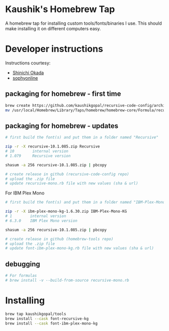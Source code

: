 # Kaushik's Homebrew Tap

A homebrew tap for installing custom tools/fonts/binaries I use. This should make installing it on different computers easy.

# Developer instructions

Instructions courtesy:

* [Shinichi Okada](https://betterprogramming.pub/a-step-by-step-guide-to-create-homebrew-taps-from-github-repos-f33d3755ba74)
* [sophyonline](http://sophyonline.com/blog/index.php/2018/03/19/create-a-local-formula-for-homebrew-tap-it/)

## packaging for homebrew - first time

```sh
brew create https://github.com/kaushikgopal/recursive-code-config/archive/refs/tags/v2.1.079.tar.gz
mv /usr/local/Homebrew/Library/Taps/homebrew/homebrew-core/Formula/recursive-code-config.rb ./
```

## packaging for homebrew - updates

```sh
# first build the font(s) and put them in a folder named "Recursive"

zip -r -X recursive-10.1.085.zip Recursive
# 10        internal version
# 1.079     Recursive version

shasum -a 256 recursive-10.1.085.zip | pbcopy

# create release in github (recursive-code-config repo)
# upload the .zip file
# update recursive-mono.rb file with new values (sha & url)
```

For IBM Plex Mono

```sh
# first build the font(s) and put them in a folder named "IBM-Plex-Mono-KG"

zip -r -X ibm-plex-mono-kg-1.6.30.zip IBM-Plex-Mono-KG
# 1        internal version
# 6.3.0    IBM Plex Mono version

shasum -a 256 recursive-10.1.085.zip | pbcopy

# create release in github (homebrew-tools repo)
# upload the .zip file
# update font-ibm-plex-mono-kg.rb file with new values (sha & url)
```

## debugging

```sh
# For formulas
# brew install -v --build-from-source recursive-mono.rb
```

# Installing

```sh
brew tap kaushikgopal/tools
brew install --cask font-recursive-kg
brew install --cask font-ibm-plex-mono-kg
```

